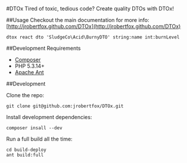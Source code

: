 #DTOx
Tired of toxic, tedious code? Create quality DTOs with DTOx!

##Usage
Checkout the main documentation for more info: [http://jrobertfox.github.com/DTOx](http://jrobertfox.github.com/DTOx)

    dtox react dto 'SludgeCo\Acid\BurnyDTO' string:name int:burnLevel

##Development Requirements
- [Composer](http://getcomposer.org/)
- PHP 5.3.14+
- [Apache Ant](http://ant.apache.org/)

##Development

Clone the repo:

    git clone git@github.com:jrobertfox/DTOx.git
    
Install development dependencies:

    composer insall --dev
    
Run a full build all the time:

    cd build-deploy
    ant build:full


    
